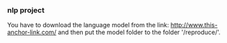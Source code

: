 ### nlp project

You have to download the language model from the link: http://www.this-anchor-link.com/ and then put the model folder to the folder '/reproduce/'.
